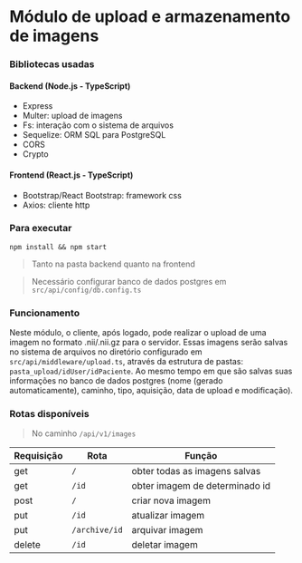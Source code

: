 # Módulo de upload e armazenamento de imagens

### Bibliotecas usadas
#### Backend (Node.js - TypeScript)
- Express
- Multer: upload de imagens
- Fs: interação com o sistema de arquivos
- Sequelize: ORM SQL para PostgreSQL
- CORS
- Crypto

#### Frontend (React.js - TypeScript)
- Bootstrap/React Bootstrap: framework css
- Axios: cliente http

### Para executar
```
npm install && npm start
``` 
> Tanto na pasta backend quanto na frontend

> Necessário configurar banco de dados postgres em ```src/api/config/db.config.ts```

### Funcionamento
Neste módulo, o cliente, após logado, pode realizar o upload de uma imagem no formato .nii/.nii.gz para o servidor. Essas imagens serão salvas no sistema de arquivos no diretório configurado em ```src/api/middleware/upload.ts```, através da estrutura de pastas: ```pasta_upload/idUser/idPaciente```. Ao mesmo tempo em que são salvas suas informações  no banco de dados postgres (nome (gerado automaticamente), caminho, tipo, aquisição, data de upload e modificação).

### Rotas disponíveis
> No caminho `/api/v1/images`

Requisição | Rota | Função
--------- | ------ | ------
get | `/` | obter todas as imagens salvas
get | `/id` | obter imagem de determinado id
post | `/` | criar nova imagem
put | `/id` | atualizar imagem
put | `/archive/id` | arquivar imagem
delete | `/id` | deletar imagem
